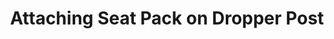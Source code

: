 ---
layout: community
category: community
title: "Attaching Seat Pack on Dropper Post"
description: "Cons of mounting a saddle bag onto a dropper post, assuming I won't use it on the trip. Rather switch to a regular seatpost?  Wolftooth valais with a Wayward Riders. I have been using a dropper post specifc saddle bag with zero issues for 4 years and counting. The Bedrock Black Dragon comes with a wolf tooth valais, so in the event you have a dropper post failure, you can lock the post in place. "
isTopLevel: false
isSingleLevel: false
isArticle: false
datePublished: 2022-07-25 10:04:00 +0300
dateModified: 2022-07-25 10:04:00 +0300
published: false
---